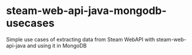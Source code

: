 # steam-web-api-java-mongodb-usecases
Simple use cases of extracting data from Steam WebAPI with steam-web-api-java and using it in MongoDB
